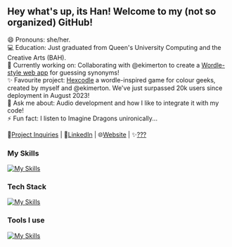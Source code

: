 ## Hey what's up, its Han! Welcome to my (not so organized) GitHub!

😄 Pronouns: she/her.\
💻 Education: Just graduated from Queen's University Computing and the Creative Arts (BAH).\
🔭 Currently working on: Collaborating with @ekimerton to create a [Wordle-style web app](https://github.com/ekimerton/word-game) for guessing synonyms!\
✨ Favourite project: [Hexcodle](https://www.hexcodle.com) a wordle-inspired game for colour geeks, created by myself and @ekimerton. We've just surpassed 20k users since deployment in August 2023!\
💬 Ask me about: Audio development and how I like to integrate it with my code!\
⚡ Fun fact: I listen to Imagine Dragons unironically...

📧[Project Inquiries](mailto:larsnmusic@gmail.com) | 💼[LinkedIn](https://www.linkedin.com/in/hannahlars) | 🌐[Website](https://hannah-larsen.github.io/) | ✨[???](https://www.soundcloud.com/larsnmusic)

### My Skills
[![My Skills](https://skillicons.dev/icons?i=js,html,css,python,java,c,haskell)](https://skillicons.dev)

### Tech Stack
[![My Skills](https://skillicons.dev/icons?i=react,nodejs)](https://skillicons.dev)

### Tools I use
[![My Skills](https://skillicons.dev/icons?i=github,vscode,ableton,figma,latex,illustrator,photoshop)](https://skillicons.dev)

